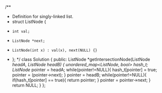 /**
 * Definition for singly-linked list.
 * struct ListNode {
 *     int val;
 *     ListNode *next;
 *     ListNode(int x) : val(x), next(NULL) {}
 * };
 */
class Solution {
public:
    ListNode *getIntersectionNode(ListNode *headA, ListNode *headB) {
        unordered_map<ListNode*, bool> hash_t;
        ListNode* pointer = headA;
        while(pointer!=NULL){
            hash_t[pointer] = true;
            pointer = (pointer->next);
        }
        pointer = headB;
        while(pointer!=NULL){
            if(hash_t[pointer] == true){
                return pointer;
            }
            pointer = pointer->next;
        }
        return NULL;
    }
};
